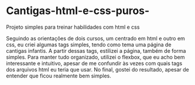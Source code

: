 # Cantigas-html-e-css-puros-
Projeto simples para treinar habilidades com html e css

Seguindo as orientações de dois cursos, um centrado em html e outro em css, eu criei algumas tags simples, tendo como tema uma página de cantigas infantis.
A partir dessas tags, estilizei a página, também de forma simples. 
Para manter tudo organizado, utilizei o flexbox, que eu acho bem interessante e intuitivo, apesar de me confundir às vezes com quais tags dos arquivos html eu teria que usar.
No final, gostei do resultado, apesar de entender que ficou realmente bem simples.
